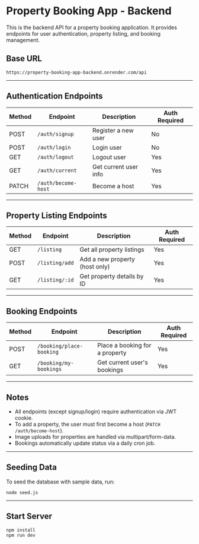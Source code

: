# Property Booking App - Backend

This is the backend API for a property booking application. It provides endpoints for user authentication, property listing, and booking management.

## Base URL

```
https://property-booking-app-backend.onrender.com/api
```

---

## Authentication Endpoints

| Method | Endpoint             | Description                | Auth Required |
|--------|----------------------|----------------------------|--------------|
| POST   | `/auth/signup`       | Register a new user        | No           |
| POST   | `/auth/login`        | Login user                 | No           |
| GET    | `/auth/logout`       | Logout user                | Yes          |
| GET    | `/auth/current`      | Get current user info      | Yes          |
| PATCH  | `/auth/become-host`  | Become a host              | Yes          |

---

## Property Listing Endpoints

| Method | Endpoint             | Description                        | Auth Required |
|--------|----------------------|------------------------------------|--------------|
| GET    | `/listing`          | Get all property listings          | Yes          |
| POST   | `/listing/add`       | Add a new property (host only)     | Yes          |
| GET    | `/listing/:id`       | Get property details by ID         | Yes          |

---

## Booking Endpoints

| Method | Endpoint                 | Description                    | Auth Required |
|--------|--------------------------|--------------------------------|--------------|
| POST   | `/booking/place-booking` | Place a booking for a property | Yes          |
| GET    | `/booking/my-bookings`   | Get current user's bookings    | Yes          |

---

## Notes

- All endpoints (except signup/login) require authentication via JWT cookie.
- To add a property, the user must first become a host (`PATCH /auth/become-host`).
- Image uploads for properties are handled via multipart/form-data.
- Bookings automatically update status via a daily cron job.

---



## Seeding Data

To seed the database with sample data, run:

```
node seed.js
```

---

## Start Server

```
npm install
npm run dev
```